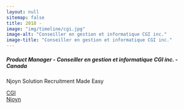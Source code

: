 ```yaml
---
layout: null
sitemap: false
title: 2018 -
image: "img/timeline/cgi.jpg"
image-alt: "Conseiller en gestion et informatique CGI inc."
image-title: "Conseiller en gestion et informatique CGI inc."
---
```

##### Product Manager - Conseiller en gestion et informatique CGI inc. - Canada 

Njoyn Solution Recruitment Made Easy 

[CGI](https://cgi.com)  
[Njoyn](https://njoyn.com)
